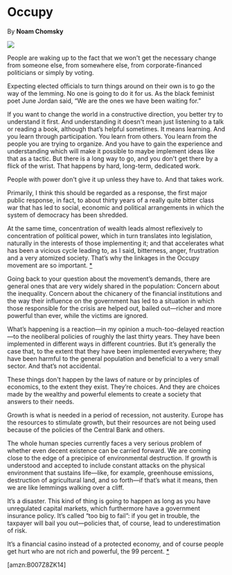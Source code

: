 Occupy
======

By **Noam Chomsky**

![](/bookimg/occupy.jpg)

People are waking up to the fact that we won't get the necessary change from
someone else, from somewhere else, from corporate-financed politicians or simply
by voting.

Expecting elected officials to turn things around on their own is to go the way
of the lemming. No one is going to do it for us. As the black feminist poet June
Jordan said, “We are the ones we have been waiting for.”

If you want to change the world in a constructive direction, you better try to
understand it first. And understanding it doesn't mean just listening to a talk
or reading a book, although that’s helpful sometimes. It means learning. And you
learn through participation. You learn from others. You learn from the people
you are trying to organize. And you have to gain the experience and
understanding which will make it possible to maybe implement ideas like that as
a tactic. But there is a long way to go, and you don't get there by a flick of
the wrist. That happens by hard, long-term, dedicated work.

People with power don't give it up unless they have to. And that takes work.

Primarily, I think this should be regarded as a response, the first major public
response, in fact, to about thirty years of a really quite bitter class war that
has led to social, economic and political arrangements in which the system of
democracy has been shredded.

At the same time, concentration of wealth leads almost reflexively to
concentration of political power, which in turn translates into legislation,
naturally in the interests of those implementing it; and that accelerates what
has been a vicious cycle leading to, as I said, bitterness, anger, frustration
and a very atomized society. That’s why the linkages in the Occupy movement are
so important. [\*](#ASIN:B007Z8ZK14;LOC:435)

Going back to your question about the movement’s demands, there are general ones
that are very widely shared in the population: Concern about the inequality.
Concern about the chicanery of the financial institutions and the way their
influence on the government has led to a situation in which those responsible
for the crisis are helped out, bailed out—richer and more powerful than ever,
while the victims are ignored.

What’s happening is a reaction—in my opinion a much-too-delayed reaction—to the
neoliberal policies of roughly the last thirty years. They have been implemented
in different ways in different countries. But it’s generally the case that, to
the extent that they have been implemented everywhere; they have been harmful to
the general population and beneficial to a very small sector. And that’s not
accidental.

These things don't happen by the laws of nature or by principles of economics,
to the extent they exist. They’re choices. And they are choices made by the
wealthy and powerful elements to create a society that answers to their needs.

Growth is what is needed in a period of recession, not austerity. Europe has the
resources to stimulate growth, but their resources are not being used because of
the policies of the Central Bank and others.

The whole human species currently faces a very serious problem of whether even
decent existence can be carried forward. We are coming close to the edge of a
precipice of environmental destruction. If growth is understood and accepted to
include constant attacks on the physical environment that sustains life—like,
for example, greenhouse emissions, destruction of agricultural land, and so
forth—if that’s what it means, then we are like lemmings walking over a cliff.

It’s a disaster. This kind of thing is going to happen as long as you have
unregulated capital markets, which furthermore have a government insurance
policy. It’s called “too big to fail”: if you get in trouble, the taxpayer will
bail you out—policies that, of course, lead to underestimation of risk.

It’s a financial casino instead of a protected economy, and of course people get
hurt who are not rich and powerful, the 99 percent.
[\*](#ASIN:B007Z8ZK14;LOC:514)

[amzn:B007Z8ZK14]

